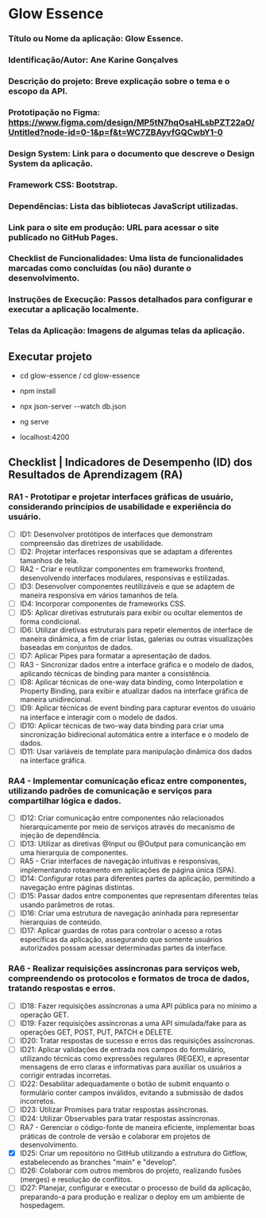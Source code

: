 # Glow Essence

### Título ou Nome da aplicação: Glow Essence.
### Identificação/Autor: Ane Karine Gonçalves
### Descrição do projeto: Breve explicação sobre o tema e o escopo da API.
### Prototipação no Figma: https://www.figma.com/design/MP5tN7hqOsaHLsbPZT22aO/Untitled?node-id=0-1&p=f&t=WC7ZBAyvfGQCwbY1-0 
### Design System: Link para o documento que descreve o Design System da aplicação.
### Framework CSS: Bootstrap.
### Dependências: Lista das bibliotecas JavaScript utilizadas. 
### Link para o site em produção: URL para acessar o site publicado no GitHub Pages.
### Checklist de Funcionalidades: Uma lista de funcionalidades marcadas como concluídas (ou não) durante o desenvolvimento. 
### Instruções de Execução: Passos detalhados para configurar e executar a aplicação localmente.
### Telas da Aplicação: Imagens de algumas telas da aplicação. 

## Executar projeto


- cd glow-essence / cd glow-essence
- npm install
- npx json-server --watch db.json
- ng serve

- localhost:4200

## Checklist | Indicadores de Desempenho (ID) dos Resultados de Aprendizagem (RA)

### RA1 - Prototipar e projetar interfaces gráficas de usuário, considerando princípios de usabilidade e experiência do usuário.

- [ ] ID1: Desenvolver protótipos de interfaces que demonstram compreensão das diretrizes de usabilidade.
- [ ] ID2: Projetar interfaces responsivas que se adaptam a diferentes tamanhos de tela.
- [ ] RA2 - Criar e reutilizar componentes em frameworks frontend, desenvolvendo interfaces modulares, responsivas e estilizadas.
- [ ] ID3: Desenvolver componentes reutilizáveis e que se adaptem de maneira responsiva em vários tamanhos de tela.
- [ ] ID4: Incorporar componentes de frameworks CSS.
- [ ] ID5: Aplicar diretivas estruturais para exibir ou ocultar elementos de forma condicional.
- [ ] ID6: Utilizar diretivas estruturais para repetir elementos de interface de maneira dinâmica, a fim de criar listas, galerias ou outras visualizações baseadas em conjuntos de dados.
- [ ] ID7: Aplicar Pipes para formatar a apresentação de dados.
- [ ] RA3 - Sincronizar dados entre a interface gráfica e o modelo de dados, aplicando técnicas de binding para manter a consistência.
- [ ] ID8: Aplicar técnicas de one-way data binding, como Interpolation e Property Binding, para exibir e atualizar dados na interface gráfica de maneira unidirecional.
- [ ] ID9: Aplicar técnicas de event binding para capturar eventos do usuário na interface e interagir com o modelo de dados.
- [ ] ID10: Aplicar técnicas de two-way data binding para criar uma sincronização bidirecional automática entre a interface e o modelo de dados.
- [ ] ID11: Usar variáveis de template para manipulação dinâmica dos dados na interface gráfica.

### RA4 - Implementar comunicação eficaz entre componentes, utilizando padrões de comunicação e serviços para compartilhar lógica e dados.

- [ ] ID12: Criar comunicação entre componentes não relacionados hierarquicamente por meio de serviços através do mecanismo de injeção de dependência.
- [ ] ID13: Utilizar as diretivas @Input ou @Output para comunicanção em uma hierarquia de componentes.
- [ ] RA5 - Criar interfaces de navegação intuitivas e responsivas, implementando roteamento em aplicações de página única (SPA).
- [ ] ID14: Configurar rotas para diferentes partes da aplicação, permitindo a navegação entre páginas distintas.
- [ ] ID15: Passar dados entre componentes que representam diferentes telas usando parâmetros de rotas.
- [ ] ID16: Criar uma estrutura de navegação aninhada para representar hierarquias de conteúdo.
- [ ] ID17: Aplicar guardas de rotas para controlar o acesso a rotas específicas da aplicação, assegurando que somente usuários autorizados possam acessar determinadas partes da interface.

### RA6 - Realizar requisições assíncronas para serviços web, compreendendo os protocolos e formatos de troca de dados, tratando respostas e erros.

- [ ] ID18: Fazer requisições assíncronas a uma API pública para no mínimo a operação GET.
- [ ] ID19: Fazer requisições assíncronas a uma API simulada/fake para as operações GET, POST, PUT, PATCH e DELETE.
- [ ] ID20: Tratar respostas de sucesso e erros das requisições assíncronas.
- [ ] ID21: Aplicar validações de entrada nos campos do formulário, utilizando técnicas como expressões regulares (REGEX), e apresentar mensagens de erro claras e informativas para auxiliar os usuários a corrigir entradas incorretas.
- [ ] ID22: Desabilitar adequadamente o botão de submit enquanto o formulário conter campos inválidos, evitando a submissão de dados incorretos.
- [ ] ID23: Utilizar Promises para tratar respostas assíncronas.
- [ ] ID24: Utilizar Observables para tratar respostas assíncronas.
- [ ] RA7 - Gerenciar o código-fonte de maneira eficiente, implementar boas práticas de controle de versão e colaborar em projetos de desenvolvimento.
- [x] ID25: Criar um repositório no GitHub utilizando a estrutura do Gitflow, estabelecendo as branches "main" e "develop".
- [ ] ID26: Colaborar com outros membros do projeto, realizando fusões (merges) e resolução de conflitos.
- [ ] ID27: Planejar, configurar e executar o processo de build da aplicação, preparando-a para produção e realizar o deploy em um ambiente de hospedagem.
